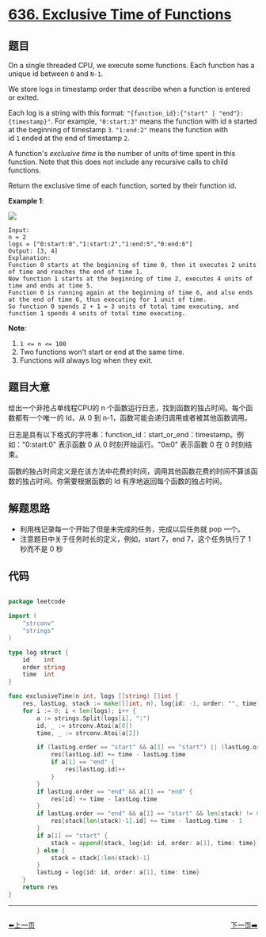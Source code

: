 # [636. Exclusive Time of Functions](https://leetcode.com/problems/exclusive-time-of-functions/)


## 题目

On a single threaded CPU, we execute some functions. Each function has a unique id between `0` and `N-1`.

We store logs in timestamp order that describe when a function is entered or exited.

Each log is a string with this format: `"{function_id}:{"start" | "end"}:{timestamp}"`. For example, `"0:start:3"` means the function with id `0` started at the beginning of timestamp `3`. `"1:end:2"` means the function with id `1` ended at the end of timestamp `2`.

A function's *exclusive time* is the number of units of time spent in this function. Note that this does not include any recursive calls to child functions.

Return the exclusive time of each function, sorted by their function id.

**Example 1**:

![](https://assets.leetcode.com/uploads/2019/04/05/diag1b.png)

    Input:
    n = 2
    logs = ["0:start:0","1:start:2","1:end:5","0:end:6"]
    Output: [3, 4]
    Explanation:
    Function 0 starts at the beginning of time 0, then it executes 2 units of time and reaches the end of time 1.
    Now function 1 starts at the beginning of time 2, executes 4 units of time and ends at time 5.
    Function 0 is running again at the beginning of time 6, and also ends at the end of time 6, thus executing for 1 unit of time. 
    So function 0 spends 2 + 1 = 3 units of total time executing, and function 1 spends 4 units of total time executing.

**Note**:

1. `1 <= n <= 100`
2. Two functions won't start or end at the same time.
3. Functions will always log when they exit.



## 题目大意

给出一个非抢占单线程CPU的 n 个函数运行日志，找到函数的独占时间。每个函数都有一个唯一的 Id，从 0 到 n-1，函数可能会递归调用或者被其他函数调用。

日志是具有以下格式的字符串：function_id：start_or_end：timestamp。例如："0:start:0" 表示函数 0 从 0 时刻开始运行。"0:end:0" 表示函数 0 在 0 时刻结束。

函数的独占时间定义是在该方法中花费的时间，调用其他函数花费的时间不算该函数的独占时间。你需要根据函数的 Id 有序地返回每个函数的独占时间。


## 解题思路


- 利用栈记录每一个开始了但是未完成的任务，完成以后任务就 pop 一个。
- 注意题目中关于任务时长的定义，例如，start 7，end 7，这个任务执行了 1 秒而不是 0 秒


## 代码

```go

package leetcode

import (
	"strconv"
	"strings"
)

type log struct {
	id    int
	order string
	time  int
}

func exclusiveTime(n int, logs []string) []int {
	res, lastLog, stack := make([]int, n), log{id: -1, order: "", time: 0}, []log{}
	for i := 0; i < len(logs); i++ {
		a := strings.Split(logs[i], ":")
		id, _ := strconv.Atoi(a[0])
		time, _ := strconv.Atoi(a[2])

		if (lastLog.order == "start" && a[1] == "start") || (lastLog.order == "start" && a[1] == "end") {
			res[lastLog.id] += time - lastLog.time
			if a[1] == "end" {
				res[lastLog.id]++
			}
		}
		if lastLog.order == "end" && a[1] == "end" {
			res[id] += time - lastLog.time
		}
		if lastLog.order == "end" && a[1] == "start" && len(stack) != 0 {
			res[stack[len(stack)-1].id] += time - lastLog.time - 1
		}
		if a[1] == "start" {
			stack = append(stack, log{id: id, order: a[1], time: time})
		} else {
			stack = stack[:len(stack)-1]
		}
		lastLog = log{id: id, order: a[1], time: time}
	}
	return res
}

```


----------------------------------------------
<div style="display: flex;justify-content: space-between;align-items: center;">
<p><a href="https://books.halfrost.com/leetcode/ChapterFour/0633.Sum-of-Square-Numbers/">⬅️上一页</a></p>
<p><a href="https://books.halfrost.com/leetcode/ChapterFour/0637.Average-of-Levels-in-Binary-Tree/">下一页➡️</a></p>
</div>
